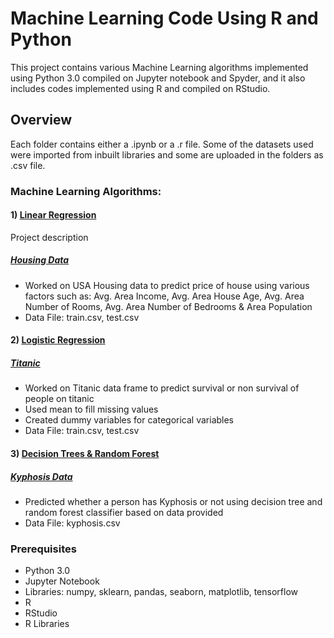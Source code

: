 # Machine Learning Code Using R and Python

This project contains various Machine Learning algorithms implemented using Python 3.0 compiled on Jupyter notebook and Spyder, and it also includes codes implemented using R and compiled on RStudio. 

## Overview

Each folder contains either a .ipynb or a .r file. Some of the datasets used were imported from inbuilt libraries and some are uploaded in the folders as .csv file.

### Machine Learning Algorithms:

#### 1) [Linear Regression](https://github.com/dhruvsharmaokstate/MachineLearning/tree/master/Regression)

Project description
#####  [Housing Data](https://github.com/dhruvsharmaokstate/MachineLearning/blob/master/Regression/House%20Prices/Houses%20Prices.ipynb)
- Worked on USA Housing data to predict price of house using various factors such as:
Avg. Area Income, Avg. Area House Age, Avg. Area Number of Rooms, Avg. Area Number of Bedrooms & Area Population 
- Data File: train.csv, test.csv

#### 2) [Logistic Regression](https://github.com/dhruvsharmaokstate/MachineLearning/tree/master/Regression)

##### [Titanic](https://github.com/dhruvsharmaokstate/MachineLearning/blob/master/Regression/Titanic/Titanic_Script.R)
- Worked on Titanic data frame to predict survival or non survival of people on titanic
- Used mean to fill missing values
- Created dummy variables for categorical variables
- Data File: train.csv, test.csv

#### 3) [Decision Trees & Random Forest](https://github.com/dhruvsharmaokstate/MachineLearning/blob/master/Decision%20Trees)

##### [Kyphosis Data](https://github.com/dhruvsharmaokstate/MachineLearning/blob/master/Decision%20Trees/Kyphosis.R)
- Predicted whether a person has Kyphosis or not using decision tree and random forest classifier based on data provided 
- Data File: kyphosis.csv

### Prerequisites
- Python 3.0
- Jupyter Notebook
- Libraries: numpy, sklearn, pandas, seaborn, matplotlib, tensorflow
- R 
- RStudio
- R Libraries
